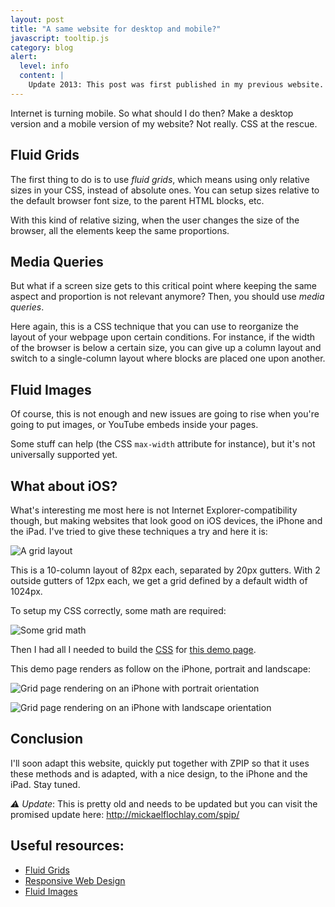 ```yaml
---
layout: post
title: "A same website for desktop and mobile?"
javascript: tooltip.js
category: blog
alert:
  level: info
  content: |
    Update 2013: This post was first published in my previous website. It is still mostly relevent but needs updates. I'll try to update it soon.
---
```


Internet is turning mobile. So what should I do then? Make a desktop version and
a mobile version of my website? Not really. CSS at the rescue.

## Fluid Grids

The first thing to do is to use _fluid grids_, which means using only relative
sizes in your CSS, instead of absolute ones. You can setup sizes relative to the
default browser font size, to the parent HTML blocks, etc.

With this kind of relative sizing, when the user changes the size of the
browser, all the elements keep the same proportions.

## Media Queries

But what if a screen size gets to this critical point where keeping the same
aspect and proportion is not relevant anymore? Then, you should use _media
queries_.

Here again, this is a CSS technique that you can use to reorganize the layout of
your webpage upon certain conditions. For instance, if the width of the browser
is below a certain size, you can give up a column layout and switch to a
single-column layout where blocks are placed one upon another.

## Fluid Images

Of course, this is not enough and new issues are going to rise when you're going
to put images, or YouTube embeds inside your pages.

Some stuff can help (the CSS `max-width` attribute for instance), but it's not
universally supported yet.

## What about iOS?

What's interesting me most here is not Internet Explorer-compatibility though,
but making websites that look good on iOS devices, the iPhone and the iPad. I've
tried to give these techniques a try and here it is:

![A grid layout](../../assets/images/grid.png "A grid layout")

This is a 10-column layout of 82px each, separated by 20px gutters. With 2
outside gutters of 12px each, we get a grid defined by a default width of
1024px.

To setup my CSS correctly, some math are required:

![Some grid math](../../assets/images/grid-math.png "Some grid math")

Then I had all I needed to build the [CSS][1] for [this demo page][2].

This demo page renders as follow on the iPhone, portrait and landscape:

![Grid page rendering on an iPhone with portrait orientation][6]

![Grid page rendering on an iPhone with landscape orientation][7]

## Conclusion

I'll soon adapt this website, quickly put together with ZPIP so that it uses
these methods and is adapted, with a nice design, to the iPhone and the iPad.
Stay tuned.

_⚠️ Update_: This is pretty old and needs to be updated but you can visit the
promised update here: <http://mickaelflochlay.com/spip/>

## Useful resources:

- [Fluid Grids][3]
- [Responsive Web Design][4]
- [Fluid Images][5]

[1]: ../../assets/grid.css
[2]: ../../assets/grid-demo.html
[3]: http://www.alistapart.com/articles/fluidgrids/
[4]: http://www.alistapart.com/articles/responsive-web-design/
[5]: http://unstoppablerobotninja.com/entry/fluid-images
[6]:
  ../../assets/images/grid-portrait.jpg
  "Grid page rendering on an iPhone with portrait orientation"
[7]:
  ../../assets/images/grid-landscape.jpg
  "Grid page rendering on an iPhone with landscape orientation"
